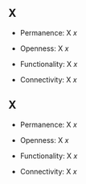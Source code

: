 ## X

- Permanence: X *x*

- Openness: X *x*

- Functionality: X *x*

- Connectivity: X *x*

## X

- Permanence: X *x*

- Openness: X *x*

- Functionality: X *x* 

- Connectivity: X *x*

